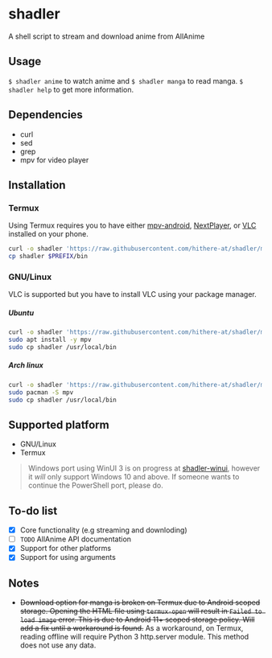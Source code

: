 # shadler
A shell script to stream and download anime from AllAnime

## Usage
`$ shadler anime` to watch anime and `$ shadler manga` to read manga. `$ shadler help` to get more information.

## Dependencies
* curl
* sed
* grep
* mpv for video player

## Installation

### Termux
Using Termux requires you to have either [mpv-android](https://github.com/mpv-android/mpv-android), [NextPlayer](https://github.com/anilbeesetti/nextplayer), or [VLC](https://github.com/videolan/vlc-android) installed on your phone.

```sh
curl -o shadler 'https://raw.githubusercontent.com/hithere-at/shadler/master/shadler'
cp shadler $PREFIX/bin
```

### GNU/Linux
VLC is supported but you have to install VLC using your package manager.

##### Ubuntu
```sh
curl -o shadler 'https://raw.githubusercontent.com/hithere-at/shadler/master/shadler'
sudo apt install -y mpv
sudo cp shadler /usr/local/bin
```

##### Arch linux
```sh
curl -o shadler 'https://raw.githubusercontent.com/hithere-at/shadler/master/shadler'
sudo pacman -S mpv
sudo cp shadler /usr/local/bin
```

## Supported platform
- GNU/Linux
- Termux

> Windows port using WinUI 3 is on progress at [shadler-winui](https://github.com/hithere-at/shadler-winui), however it *will* only support Windows 10 and above. If someone wants to continue the PowerShell port, please do.

## To-do list
- [x] Core functionality (e.g streaming and downloding)
- [ ] `TODO` AllAnime API documentation
- [x] Support for other platforms
- [x] Support for using arguments

## Notes
- ~~Download option for manga is broken on Termux due to Android scoped storage. Opening the HTML file using `termux-open`  will result in `Failed to load image` error. This is due to Android 11+ scoped storage policy. Will add a fix until a workaround is found.~~ As a workaround, on Termux, reading offline will require Python 3 http.server module. This method does not use any data.
